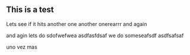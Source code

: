 ## This is a test


Lets see if it hits
another one
another onerearrr
and again


and agin
lets do sdofwefwea
asdfasfdsaf
we do someseafsdf
asdfsafsaf


uno vez mas

